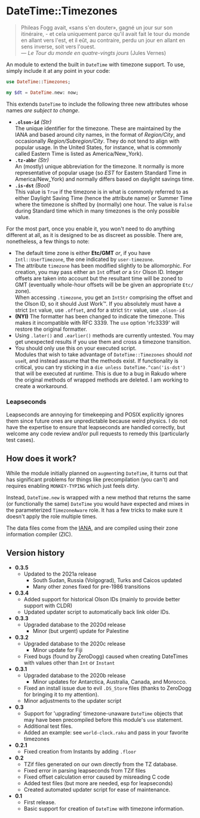 # DateTime::Timezones

> Phileas Fogg avait, «sans s'en douter», gagné un jour sur son itinéraire, - et cela uniquement parce qu'il avait fait le tour du monde en allant vers l'est, et il eût, au contraire, perdu un jour en allant en sens inverse, soit vers l'ouest.  
> — *Le Tour du monde en quatre-vingts jours* (Jules Vernes)

An module to extend the built in `DateTime` with timezone support.
To use, simply include it at any point in your code:

```raku 
use DateTime::Timezones;

my $dt = DateTime.new: now;
```

This extends `DateTime` to include the following three new attributes whose names *are subject to change*.

  * **`.olson-id`** *(Str)*  
  The unique identifier for the timezone. 
  These are maintained by the IANA and based around city names, in the format of *Region/City*, and occasionally *Region/Subregion/City*. 
  They do not tend to align with popular usage.  In the United States, for instance, what is commonly called Eastern Time is listed as America/New_York).
  * **`.tz-abbr`** *(Str)*  
  An (mostly) unique abbreviation for the timezone. 
  It normally is more representative of popular usage (so *EST* for Eastern Standard Time in America/New_York) and normally differs based on daylight savings time.
  * **`.is-dst`** *(Bool)*  
  This value is `True` if the timezone is in what is commonly referred to as either Daylight Saving Time (hence the attribute name) or Summer Time where the timezone is shifted by (normally) one hour.
  The value is `False` during Standard time which in many timezones is the only possible value.

For the most part, once you enable it, you won't need to do anything different at all, as it is designed to be as discreet as possible.
There are, nonetheless, a few things to note:

 * The default time zone is either **Etc/GMT** *or*, if you have `Intl::UserTimezone`, the one indicated by `user-timezone`.
 * The attribute `timezone` has been modified slightly to be allomorphic. 
 For creation, you may pass either an `Int` offset *or* a `Str` Olson ID.
 Integer offsets are taken into account but the resultant time will be zoned to GMT (eventually whole-hour offsets will be be given an appropriate `Etc/` zone).  
 When accessing `.timezone`, you get an `IntStr` comprising the offset and the Olson ID, so it should Just Work™. 
 If you absolutely must have a strict `Int` value, use `.offset`, and for a strict `Str` value, use `.olson-id`
 * **(NYI)** The formatter has been changed to indicate the timezone.
 This makes it incompatible with RFC 3339.
 The `use` option 'rfc3339' will restore the original formatter.
 * Using `.later()` and `.earlier()` methods are currently untested.
 You may get unexpected results if you use them and cross a timezone transition.
 * You should only use this on your executed script.  
 Modules that wish to take advantage of `DateTime::Timezones` should *not* `use`it, and instead assume that the methods exist. 
 If functionality is critical, you can try sticking in a `die unless DateTime.^can('is-dst')` that will be executed at runtime.
 This is due to a bug in Rakudo where the original methods of wrapped methods are deleted.  I am working to create a workaround.  
 
### Leapseconds

Leapseconds are annoying for timekeeping and POSIX explicitly ignores them since future ones are unpredictable because weird physics.
I do not have the expertise to ensure that leapseconds are handled correctly, but welcome any code review and/or pull requests to remedy this (particularly test cases).

## How does it work?

While the module initially planned on `augment`ing `DateTime`, it turns out that has significant problems for things like precompilation (you can't) and requires enabling `MONKEY-TYPING` which just feels dirty.

Instead, `DateTime.new` is wrapped with a new method that returns the same (or functionally the same) `DateTime` you would have expected and mixes in the parameterized `TimezoneAware` role. 
It has a few tricks to make sure it doesn't apply the role multiple times.

The data files come from the [IANA](https://www.iana.org/time-zones), and are compiled using their zone information compiler (ZIC). 

## Version history
  - **0.3.5**
    - Updated to the 2021a release
      - South Sudan, Russia (Volgograd), Turks and Caicos updated
      - Many other zones fixed for pre-1986 transitions
  - **0.3.4**
    - Added support for historical Olson IDs (mainly to provide better support with CLDR)
    - Updated updater script to automatically back link older IDs.
  - **0.3.3**
    - Upgraded database to the 2020d release
      - Minor (but urgent) update for Palestine 
  - **0.3.2**
    - Upgraded database to the 2020c release
      - Minor update for Fiji 
    - Fixed bugs (found by ZeroDogg) caused when creating DateTimes with values other than `Int` or `Instant`
  - **0.3.1**
    - Upgraded database to the 2020b release
      - Minor updates for Antarctica, Australia, Canada, and Morocco.
    - Fixed an install issue due to evil `.DS_Store` files (thanks to ZeroDogg for bringing it to my attention).
    - Minor adjustments to the updater script 
  - **0.3**  
    - Support for 'upgrading' timezone-unaware `DateTime` objects that may have been precompiled before this module's `use` statement.
    - Additional test files.
    - Added an example: see `world-clock.raku` and pass in your favorite timezones
  - **0.2.1**  
    - Fixed creation from Instants by adding `.floor`
  - **0.2**  
    - TZif files generated on our own directly from the TZ database.
    - Fixed error in parsing leapseconds from TZif files
    - Fixed offset calculation error caused by misreading C code
    - Added test files (but more are needed, esp for leapseconds)
    - Created automated updater script for ease of maintenance.
  - **0.1**  
    - First release.
    - Basic support for creation of `DateTime` with timezone information.